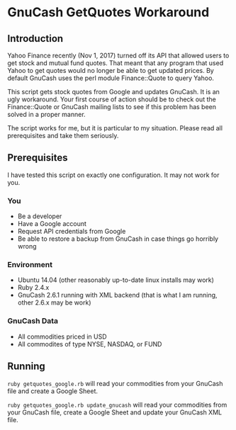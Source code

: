 # GnuCash GetQuotes Workaround

## Introduction
Yahoo Finance recently (Nov 1, 2017) turned off its API that allowed users to get stock and mutual fund quotes.  That meant that any program that used Yahoo to get quotes would no longer be able to get updated prices.  By default GnuCash uses the perl module Finance::Quote to query Yahoo.

This script gets stock quotes from Google and updates GnuCash.  It is an ugly workaround.  Your first course of action should be to check out the Finance::Quote or GnuCash mailing lists to see if this problem has been solved in a proper manner.

The script works for me, but it is particular to my situation.  Please read all prerequisites and take them seriously.

## Prerequisites
I have tested this script on exactly one configuration.  It may not work for you.

### You
- Be a developer
- Have a Google account
- Request API credentials from Google
- Be able to restore a backup from GnuCash in case things go horribly wrong

### Environment
- Ubuntu 14.04 (other reasonably up-to-date linux installs may work)
- Ruby 2.4.x
- GnuCash 2.6.1 running with XML backend (that is what I am running, other 2.6.x may be work)

### GnuCash Data
- All commodities priced in USD
- All commodites of type NYSE, NASDAQ, or FUND

## Running

`ruby getquotes_google.rb` will read your commodities from your GnuCash file and create a Google Sheet.

`ruby getquotes_google.rb update_gnucash` will read your commodities from your GnuCash file, create a Google Sheet and update your GnuCash XML file.
